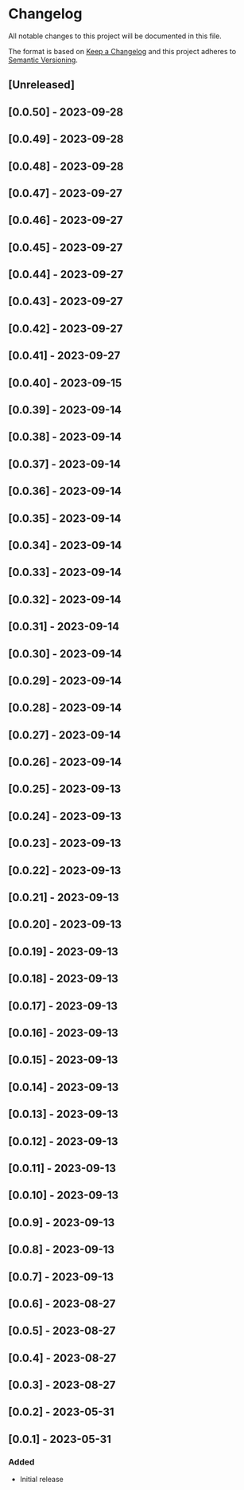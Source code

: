 # Changelog

All notable changes to this project will be documented in this file.

The format is based on [Keep a Changelog](http://keepachangelog.com/en/1.0.0/)
and this project adheres to [Semantic Versioning](http://semver.org/spec/v2.0.0.html).

## [Unreleased]

## [0.0.50] - 2023-09-28

## [0.0.49] - 2023-09-28

## [0.0.48] - 2023-09-28

## [0.0.47] - 2023-09-27

## [0.0.46] - 2023-09-27

## [0.0.45] - 2023-09-27

## [0.0.44] - 2023-09-27

## [0.0.43] - 2023-09-27

## [0.0.42] - 2023-09-27

## [0.0.41] - 2023-09-27

## [0.0.40] - 2023-09-15

## [0.0.39] - 2023-09-14

## [0.0.38] - 2023-09-14

## [0.0.37] - 2023-09-14

## [0.0.36] - 2023-09-14

## [0.0.35] - 2023-09-14

## [0.0.34] - 2023-09-14

## [0.0.33] - 2023-09-14

## [0.0.32] - 2023-09-14

## [0.0.31] - 2023-09-14

## [0.0.30] - 2023-09-14

## [0.0.29] - 2023-09-14

## [0.0.28] - 2023-09-14

## [0.0.27] - 2023-09-14

## [0.0.26] - 2023-09-14

## [0.0.25] - 2023-09-13

## [0.0.24] - 2023-09-13

## [0.0.23] - 2023-09-13

## [0.0.22] - 2023-09-13

## [0.0.21] - 2023-09-13

## [0.0.20] - 2023-09-13

## [0.0.19] - 2023-09-13

## [0.0.18] - 2023-09-13

## [0.0.17] - 2023-09-13

## [0.0.16] - 2023-09-13

## [0.0.15] - 2023-09-13

## [0.0.14] - 2023-09-13

## [0.0.13] - 2023-09-13

## [0.0.12] - 2023-09-13

## [0.0.11] - 2023-09-13

## [0.0.10] - 2023-09-13

## [0.0.9] - 2023-09-13

## [0.0.8] - 2023-09-13

## [0.0.7] - 2023-09-13

## [0.0.6] - 2023-08-27

## [0.0.5] - 2023-08-27

## [0.0.4] - 2023-08-27

## [0.0.3] - 2023-08-27

## [0.0.2] - 2023-05-31

## [0.0.1] - 2023-05-31

### Added

- Initial release
